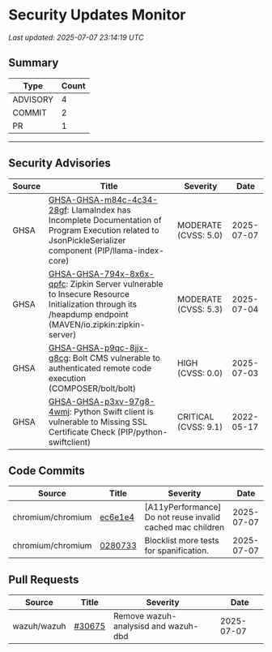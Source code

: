 # Security Updates Monitor

*Last updated: 2025-07-07 23:14:19 UTC*

## Summary
| Type | Count |
|------|-------|
| ADVISORY | 4 |
| COMMIT | 2 |
| PR | 1 |

---

## Security Advisories

| Source | Title | Severity | Date |
|--------|-------|----------|------|
| GHSA | [GHSA-GHSA-m84c-4c34-28gf](https://github.com/advisories/GHSA-m84c-4c34-28gf): LlamaIndex has Incomplete Documentation of Program Execution related to JsonPickleSerializer component (PIP/llama-index-core) | MODERATE (CVSS: 5.0) | 2025-07-07 |
| GHSA | [GHSA-GHSA-794x-8x6x-qpfc](https://github.com/advisories/GHSA-794x-8x6x-qpfc): Zipkin Server vulnerable to Insecure Resource Initialization through its /heapdump endpoint (MAVEN/io.zipkin:zipkin-server) | MODERATE (CVSS: 5.3) | 2025-07-04 |
| GHSA | [GHSA-GHSA-p9qc-8jjx-g8cg](https://github.com/advisories/GHSA-p9qc-8jjx-g8cg): Bolt CMS vulnerable to authenticated remote code execution (COMPOSER/bolt/bolt) | HIGH (CVSS: 0.0) | 2025-07-03 |
| GHSA | [GHSA-GHSA-p3xv-97g8-4wmj](https://github.com/advisories/GHSA-p3xv-97g8-4wmj): Python Swift client is vulnerable to Missing SSL Certificate Check (PIP/python-swiftclient) | CRITICAL (CVSS: 9.1) | 2022-05-17 |

## Code Commits

| Source | Title | Severity | Date |
|--------|-------|----------|------|
| chromium/chromium | [ec6e1e4](https://github.com/chromium/chromium/commit/ec6e1e42737e1f5caebe09bcf6f11e3abef3e13d) | [A11yPerformance] Do not reuse invalid cached mac children | 2025-07-07 |
| chromium/chromium | [0280733](https://github.com/chromium/chromium/commit/02807335eb5e9384b2169ce5771a1e400454625e) | Blocklist more tests for spanification. | 2025-07-07 |

## Pull Requests

| Source | Title | Severity | Date |
|--------|-------|----------|------|
| wazuh/wazuh | [#30675](https://github.com/wazuh/wazuh/pull/30675) | Remove wazuh-analysisd and wazuh-dbd | 2025-07-07 |

